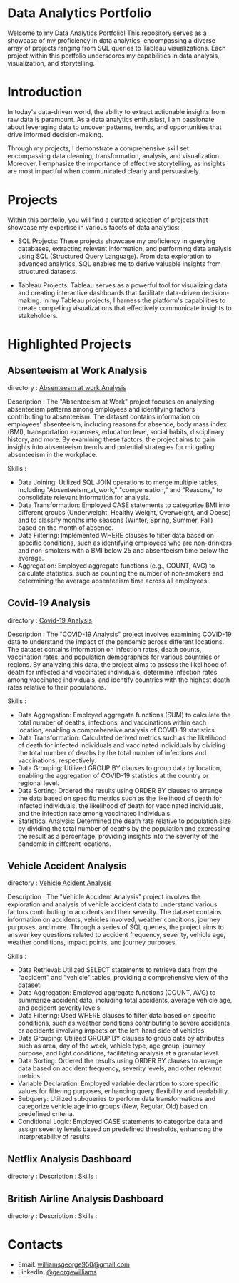 # Data Analytics Portfolio

Welcome to my Data Analytics Portfolio! This repository serves as a showcase of my proficiency in data analytics, encompassing a diverse array of projects ranging from SQL queries to Tableau visualizations. Each project within this portfolio underscores my capabilities in data analysis, visualization, and storytelling.

# Introduction

In today's data-driven world, the ability to extract actionable insights from raw data is paramount. As a data analytics enthusiast, I am passionate about leveraging data to uncover patterns, trends, and opportunities that drive informed decision-making.

Through my projects, I demonstrate a comprehensive skill set encompassing data cleaning, transformation, analysis, and visualization. Moreover, I emphasize the importance of effective storytelling, as insights are most impactful when communicated clearly and persuasively.

# Projects

Within this portfolio, you will find a curated selection of projects that showcase my expertise in various facets of data analytics:

* SQL Projects: These projects showcase my proficiency in querying databases, extracting relevant information, and performing data analysis using SQL (Structured Query Language). From data exploration to advanced analytics, SQL enables me to derive valuable insights from structured datasets.

* Tableau Projects: Tableau serves as a powerful tool for visualizing data and creating interactive dashboards that facilitate data-driven decision-making. In my Tableau projects, I harness the platform's capabilities to create compelling visualizations that effectively communicate insights to stakeholders.

# Highlighted Projects
## Absenteeism at Work Analysis
directory : [Absenteesm at work Analysis](https://github.com/GeorgeEliWilliams/Data-Analysis-Portfolio/tree/main/Absenteesm%20at%20work%20sql%20project)

Description : The "Absenteeism at Work" project focuses on analyzing absenteeism patterns among employees and identifying factors contributing to absenteeism. The dataset contains information on employees' absenteeism, including reasons for absence, body mass index (BMI), transportation expenses, education level, social habits, disciplinary history, and more. By examining these factors, the project aims to gain insights into absenteeism trends and potential strategies for mitigating absenteeism in the workplace.

Skills :
* Data Joining: Utilized SQL JOIN operations to merge multiple tables, including "Absenteeism_at_work," "compensation," and "Reasons," to consolidate relevant information for analysis.
* Data Transformation: Employed CASE statements to categorize BMI into different groups (Underweight, Healthy Weight, Overweight, and Obese) and to classify months into seasons (Winter, Spring, Summer, Fall) based on the month of absence.
* Data Filtering: Implemented WHERE clauses to filter data based on specific conditions, such as identifying employees who are non-drinkers and non-smokers with a BMI below 25 and absenteeism time below the average.
* Aggregation: Employed aggregate functions (e.g., COUNT, AVG) to calculate statistics, such as counting the number of non-smokers and determining the average absenteeism time across all employees.

## Covid-19 Analysis
directory : [Covid-19 Analysis](https://github.com/GeorgeEliWilliams/Data-Analysis-Portfolio/tree/main/Covid19%20Analysis)

Description : The "COVID-19 Analysis" project involves examining COVID-19 data to understand the impact of the pandemic across different locations. The dataset contains information on infection rates, death counts, vaccination rates, and population demographics for various countries or regions. By analyzing this data, the project aims to assess the likelihood of death for infected and vaccinated individuals, determine infection rates among vaccinated individuals, and identify countries with the highest death rates relative to their populations.

Skills :
* Data Aggregation: Employed aggregate functions (SUM) to calculate the total number of deaths, infections, and vaccinations within each location, enabling a comprehensive analysis of COVID-19 statistics.
* Data Transformation: Calculated derived metrics such as the likelihood of death for infected individuals and vaccinated individuals by dividing the total number of deaths by the total number of infections and vaccinations, respectively.
* Data Grouping: Utilized GROUP BY clauses to group data by location, enabling the aggregation of COVID-19 statistics at the country or regional level.
* Data Sorting: Ordered the results using ORDER BY clauses to arrange the data based on specific metrics such as the likelihood of death for infected individuals, the likelihood of death for vaccinated individuals, and the infection rate among vaccinated individuals.
* Statistical Analysis: Determined the death rate relative to population size by dividing the total number of deaths by the population and expressing the result as a percentage, providing insights into the severity of the pandemic in different locations.

## Vehicle Accident Analysis
directory : [Vehicle Acident Analysis](https://github.com/GeorgeEliWilliams/Data-Analysis-Portfolio/tree/main/Vehicle%20Accident%20Analysis)

Description : The "Vehicle Accident Analysis" project involves the exploration and analysis of vehicle accident data to understand various factors contributing to accidents and their severity. The dataset contains information on accidents, vehicles involved, weather conditions, journey purposes, and more. Through a series of SQL queries, the project aims to answer key questions related to accident frequency, severity, vehicle age, weather conditions, impact points, and journey purposes.

Skills :
* Data Retrieval: Utilized SELECT statements to retrieve data from the "accident" and "vehicle" tables, providing a comprehensive view of the dataset.
* Data Aggregation: Employed aggregate functions (COUNT, AVG) to summarize accident data, including total accidents, average vehicle age, and accident severity levels.
* Data Filtering: Used WHERE clauses to filter data based on specific conditions, such as weather conditions contributing to severe accidents or accidents involving impacts on the left-hand side of vehicles.
* Data Grouping: Utilized GROUP BY clauses to group data by attributes such as area, day of the week, vehicle type, age group, journey purpose, and light conditions, facilitating analysis at a granular level.
* Data Sorting: Ordered the results using ORDER BY clauses to arrange data based on accident frequency, severity levels, and other relevant metrics.
* Variable Declaration: Employed variable declaration to store specific values for filtering purposes, enhancing query flexibility and readability.
* Subquery: Utilized subqueries to perform data transformations and categorize vehicle age into groups (New, Regular, Old) based on predefined criteria.
* Conditional Logic: Employed CASE statements to categorize data and assign severity levels based on predefined thresholds, enhancing the interpretability of results.

## Netflix Analysis Dashboard
directory : 
Description : 
Skills :

## British Airline Analysis Dashboard
directory : 
Description : 
Skills :

# Contacts
* Email: williamsgeorge950@gmail.com
* LinkedIn: [@georgewilliams](linkedin.com/in/george-williams-2709401b4/)